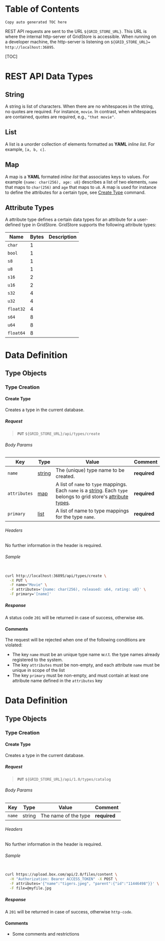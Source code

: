 # Table of Contents

`Copy auto generated TOC here`



REST API requests are sent to the URL `${GRID_STORE_URL}`. This URL is where the internal http-server of GridStore is accessible. When running on a developer machine, the http-server is listening on `${GRID_STORE_URL}=
http://localhost:36895`.

[TOC]

# REST API Data Types

## String

A string is list of characters. When there are no whitespaces in the string, no quotes are required. For instance, `movie`. In contrast, when whitespaces are contained, quotes are required, e.g., `"that movie"`. 

## List

A list is a unorder collection of elements formatted as **YAML** *inline list*. For example, `[a, b, c]`.

## Map

A map is a **YAML** formated *inline list* that associates keys to values. For example `{name: char(256), age: u8}` describes a list of two elements, `name` that maps to `char(256)` and `age` that maps to `u8`. A map is used for instance to define the attributes for a certain type, see [Create Type](#create-type) command.

## Attribute Types

A attribute type defines a certain data types for an attribute for a user-defined type in GridStore. GridStore supports the following attribute types:

| Name      |  Bytes | Description
| --------- | ------ | -----------
| `char`    |  1     | 
| `bool`    |  1     |
| `s8`      |  1     |
| `u8`      |  1     |
| `s16`     |  2     |
| `u16`     |  2     |
| `s32`     |  4     |
| `u32`     |  4     |
| `float32` |  4     |
| `s64`     |  8     |
| `u64`     |  8     |
| `float64` |  8     |




# Data Definition 

## Type Objects

### Type Creation

#### Create Type

Creates a type in the current database.

##### Request

> **`PUT`** `${GRID_STORE_URL}/api/types/create`

###### Body Params

| Key          | Type               | Value                                                | Comment       |
| ------------ | ------------------ | ---------------------------------------------------- | ------------- |
| `name`       | [string](#string)  | The (unique) type name to be created.                | **required**  |
| `attributes` | [map](#map)        | A list of `name` to `type` mappings. Each `name` is a [string](#string). Each `type` belongs to grid store's [attribute types](#attriubte-types). | **required**  |
| `primary`    | [list](#list)      | A list of name to type mappings for the type `name`. | **required**  |

###### Headers

No further information in the header is required.

###### Sample

````bash

curl http://localhost:36895/api/types/create \
  -X PUT \
  -F name="Movie" \
  -F attributes='{name: char(256), released: u64, rating: u8}' \
  -F primary='[name]'

````

##### Response

A status code `201` will be returned in case of success, otherwise `406`.

#### Comments

The request will be rejected when one of the following conditions are violated:

- The key `name` must be an unique type name w.r.t. the type names already registered to the system.
- The key `attributes` must be non-empty, and each attribute `name` must be unique in scope of the list
- The key `primary` must be non-empty, and must contain at least one attribute name defined in the `attributes` key












# Data Definition 

## Type Objects

### Type Creation

#### Create Type

Creates a type in the current database.

##### Request

> **`PUT`** `${GRID_STORE_URL}/api/1.0/types/catalog`

###### Body Params

| Key    | Type       | Value                | Comment       |
| ------ | ---------- | -------------------- | ------------- |
| `name` | string     | The name of the type | **required**  |

###### Headers

No further information in the header is required.

###### Sample

````bash

curl https://upload.box.com/api/2.0/files/content \
  -H "Authorization: Bearer ACCESS_TOKEN" -X POST \
  -F attributes='{"name":"tigers.jpeg", "parent":{"id":"11446498"}}' \
  -F file=@myfile.jpg

````

##### Response

A `201` will be returned in case of success, otherwise `http-code`.

#### Comments

- Some comments and restrictions